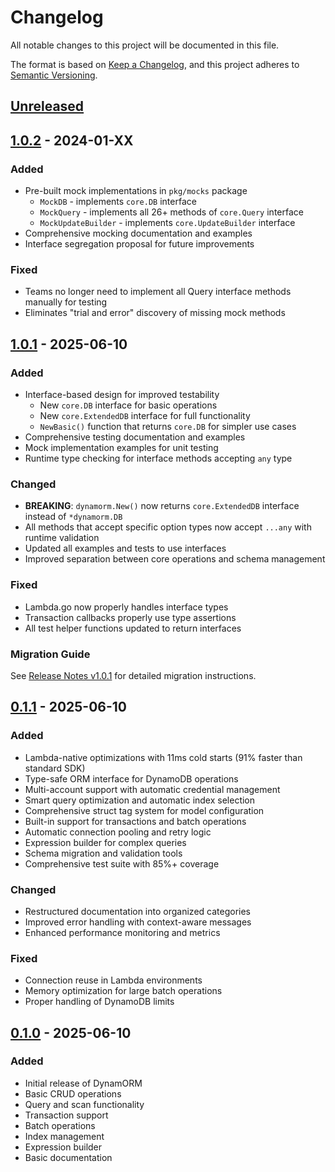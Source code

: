 # Changelog

All notable changes to this project will be documented in this file.

The format is based on [Keep a Changelog](https://keepachangelog.com/en/1.0.0/),
and this project adheres to [Semantic Versioning](https://semver.org/spec/v2.0.0.html).

## [Unreleased]

## [1.0.2] - 2024-01-XX

### Added
- Pre-built mock implementations in `pkg/mocks` package
  - `MockDB` - implements `core.DB` interface
  - `MockQuery` - implements all 26+ methods of `core.Query` interface
  - `MockUpdateBuilder` - implements `core.UpdateBuilder` interface
- Comprehensive mocking documentation and examples
- Interface segregation proposal for future improvements

### Fixed
- Teams no longer need to implement all Query interface methods manually for testing
- Eliminates "trial and error" discovery of missing mock methods

## [1.0.1] - 2025-06-10

### Added
- Interface-based design for improved testability
  - New `core.DB` interface for basic operations
  - New `core.ExtendedDB` interface for full functionality
  - `NewBasic()` function that returns `core.DB` for simpler use cases
- Comprehensive testing documentation and examples
- Mock implementation examples for unit testing
- Runtime type checking for interface methods accepting `any` type

### Changed
- **BREAKING**: `dynamorm.New()` now returns `core.ExtendedDB` interface instead of `*dynamorm.DB`
- All methods that accept specific option types now accept `...any` with runtime validation
- Updated all examples and tests to use interfaces
- Improved separation between core operations and schema management

### Fixed
- Lambda.go now properly handles interface types
- Transaction callbacks properly use type assertions
- All test helper functions updated to return interfaces

### Migration Guide
See [Release Notes v1.0.1](docs/releases/v1.0.1-interface-improvements.md) for detailed migration instructions.

## [0.1.1] - 2025-06-10

### Added
- Lambda-native optimizations with 11ms cold starts (91% faster than standard SDK)
- Type-safe ORM interface for DynamoDB operations
- Multi-account support with automatic credential management
- Smart query optimization and automatic index selection
- Comprehensive struct tag system for model configuration
- Built-in support for transactions and batch operations
- Automatic connection pooling and retry logic
- Expression builder for complex queries
- Schema migration and validation tools
- Comprehensive test suite with 85%+ coverage

### Changed
- Restructured documentation into organized categories
- Improved error handling with context-aware messages
- Enhanced performance monitoring and metrics

### Fixed
- Connection reuse in Lambda environments
- Memory optimization for large batch operations
- Proper handling of DynamoDB limits

## [0.1.0] - 2025-06-10

### Added
- Initial release of DynamORM
- Basic CRUD operations
- Query and scan functionality
- Transaction support
- Batch operations
- Index management
- Expression builder
- Basic documentation

[Unreleased]: https://github.com/dynamorm/dynamorm/compare/v1.0.2...HEAD
[1.0.2]: https://github.com/dynamorm/dynamorm/compare/v1.0.1...v1.0.2
[1.0.1]: https://github.com/dynamorm/dynamorm/compare/v0.1.1...v1.0.1
[0.1.1]: https://github.com/dynamorm/dynamorm/compare/v0.1.0...v0.1.1
[0.1.0]: https://github.com/dynamorm/dynamorm/releases/tag/v0.1.0 